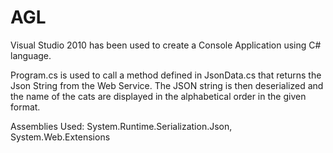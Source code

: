 # AGL

Visual Studio 2010 has been used to create a Console Application using C# language.

Program.cs is used to call a method defined in JsonData.cs that returns the Json String from the Web Service. The JSON string is then deserialized and the name of the cats are displayed in the alphabetical order in the given format.

Assemblies Used: 
System.Runtime.Serialization.Json, 
System.Web.Extensions

